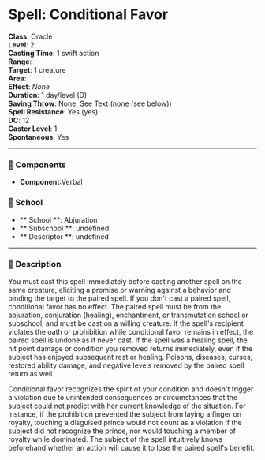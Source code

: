
# Spell: Conditional Favor
**Class**: Oracle  
**Level**: 2  
**Casting Time**: 1 swift action  
**Range**:   
**Target**: 1 creature  
**Area**:   
**Effect**: _None_  
**Duration**: 1 day/level (D)  
**Saving Throw**: None, See Text (none (see below))  
**Spell Resistance**: Yes (yes)  
**DC**: 12  
**Caster Level**: 1  
**Spontaneous**: Yes

---

### 🔮 Components
- **Component**:Verbal

### 🏫 School
- ** School **: Abjuration
- ** Subschool **: undefined
- ** Descriptor **: undefined
---

### 📜 Description
You must cast this spell immediately before casting another spell on the same creature, eliciting a promise or warning against a behavior and binding the target to the paired spell. If you don't cast a paired spell, conditional favor has no effect. The paired spell must be from the abjuration, conjuration (healing), enchantment, or transmutation school or subschool, and must be cast on a willing creature. If the spell's recipient violates the oath or prohibition while conditional favor remains in effect, the paired spell is undone as if never cast. If the spell was a healing spell, the hit point damage or condition you removed returns immediately, even if the subject has enjoyed subsequent rest or healing. Poisons, diseases, curses, restored ability damage, and negative levels removed by the paired spell return as well.

Conditional favor recognizes the spirit of your condition and doesn't trigger a violation due to unintended consequences or circumstances that the subject could not predict with her current knowledge of the situation. For instance, if the prohibition prevented the subject from laying a finger on royalty, touching a disguised prince would not count as a violation if the subject did not recognize the prince, nor would touching a member of royalty while dominated. The subject of the spell intuitively knows beforehand whether an action will cause it to lose the paired spell's benefit.
